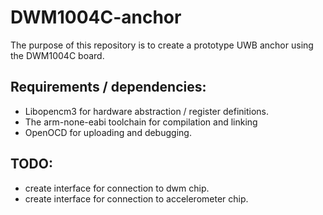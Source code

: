 # DWM1004C-anchor
The purpose of this repository is to create a prototype UWB anchor using the DWM1004C board.

## Requirements / dependencies: 
* Libopencm3 for hardware abstraction / register definitions.
* The arm-none-eabi toolchain for compilation and linking 
* OpenOCD for uploading and debugging.

## TODO:

* create interface for connection to dwm chip.
* create interface for connection to accelerometer chip.
